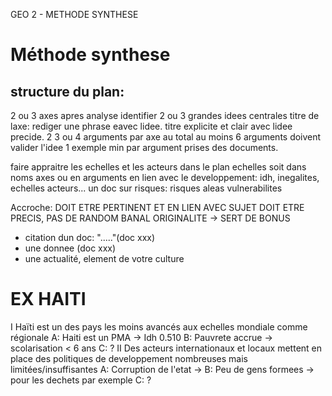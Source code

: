 GEO 2 -  METHODE SYNTHESE

# Méthode synthese

## structure du plan:
 2 ou 3 axes
    apres analyse identifier 2 ou 3 grandes idees centrales
    titre de laxe: rediger une phrase eavec lidee.
    titre explicite et clair avec lidee precide.
 2 3 ou 4 arguments par axe 
    au total au moins 6 arguments
    doivent valider l'idee
 1 exemple min par argument
    prises des documents.

faire appraitre les echelles et les acteurs dans le plan
echelles soit dans noms axes ou en arguments
en lien avec le developpement: idh, inegalites, echelles acteurs...
un doc sur risques: risques aleas vulnerabilites 

Accroche:
   DOIT ETRE PERTINENT ET EN LIEN AVEC SUJET
   DOIT ETRE PRECIS, PAS DE RANDOM BANAL
   ORIGINALITE
   -> SERT DE BONUS
- citation dun doc: "....."(doc xxx)
- une donnee (doc xxx)
- une actualité, element de votre culture




# EX HAITI
I Haïti est un des pays les moins avancés aux echelles mondiale comme régionale
    A: Haiti est un PMA -> Idh 0.510
    B: Pauvrete accrue -> scolarisation < 6 ans
    C: ?
II Des acteurs internationaux et locaux mettent en place des politiques de developpement nombreuses mais limitées/insuffisantes
    A: Corruption de l'etat -> 
    B: Peu de gens formees -> pour les dechets par exemple
    C: ?